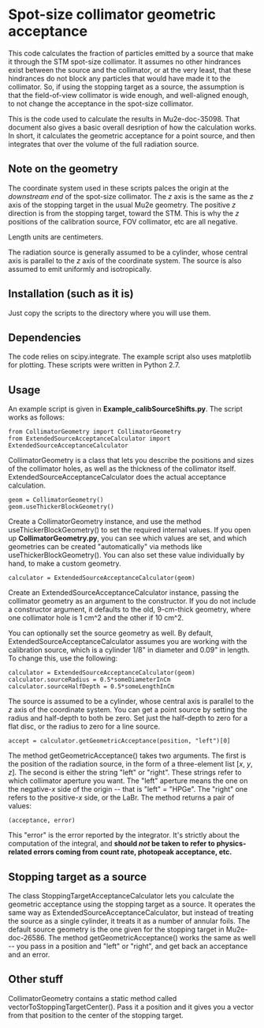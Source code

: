 # Spot-size collimator geometric acceptance

This code calculates the fraction of particles emitted by a source that make it through the STM spot-size collimator. It assumes no other hindrances exist between the source and the collimator, or at the very least, that these hindrances do not block any particles that would have made it to the collimator. So, if using the stopping target as a source, the assumption is that the field-of-view collimator is wide enough, and well-aligned enough, to not change the acceptance in the spot-size collimator.

This is the code used to calculate the results in Mu2e-doc-35098. That document also gives a basic overall desription of how the calculation works. In short, it calculates the geometric acceptance for a point source, and then integrates that over the volume of the full radiation source.

## Note on the geometry
The coordinate system used in these scripts palces the origin at the *downstream end* of the spot-size collimator. The *z* axis is the same as the *z* axis of the stopping target in the usual Mu2e geometry. The positive *z* direction is from the stopping target, toward the STM. This is why the *z* positions of the calibration source, FOV collimator, etc are all negative.

Length units are centimeters.

The radiation source is generally assumed to be a cylinder, whose central axis is parallel to the *z* axis of the coordinate system. The source is also assumed to emit uniformly and isotropically.

## Installation (such as it is)
Just copy the scripts to the directory where you will use them. 

## Dependencies
The code relies on scipy.integrate. The example script also uses matplotlib for plotting.
These scripts were written in Python 2.7.

## Usage

An example script is given in **Example_calibSourceShifts.py**. The script works as follows:

    from CollimatorGeometry import CollimatorGeometry
    from ExtendedSourceAcceptanceCalculator import ExtendedSourceAcceptanceCalculator

CollimatorGeometry is a class that lets you describe the positions and sizes of the collimator holes, as well as the thickness of the collimator itself. ExtendedSourceAcceptanceCalculator does the actual acceptance calculation.

    geom = CollimatorGeometry()
    geom.useThickerBlockGeometry()

Create a CollimatorGeometry instance, and use the method useThickerBlockGeometry() to set the required internal values. If you open up **CollimatorGeometry.py**, you can see which values are set, and which geometries can be created "automatically" via methods like useThickerBlockGeometry(). You can also set these value individually by hand, to make a custom geometry.

    calculator = ExtendedSourceAcceptanceCalculator(geom)

Create an ExtendedSourceAcceptanceCalculator instance, passing the collimator geometry as an argument to the constructor. If you do not include a constructor argument, it defaults to the old, 9-cm-thick geometry, where one collimator hole is 1 cm^2 and the other if 10 cm^2. 

You can optionally set the source geometry as well. By default, ExtendedSourceAcceptanceCalculator assumes you are working with the calibration source, which is a cylinder 1/8" in diameter and 0.09" in length. To change this, use the following:

    calculator = ExtendedSourceAcceptanceCalculator(geom)
    calculator.sourceRadius = 0.5*someDiameterInCm
    calculator.sourceHalfDepth = 0.5*someLengthInCm

The source is assumed to be a cylinder, whose central axis is parallel to the *z* axis of the coordinate system. You can get a point source by setting the radius and half-depth to both be zero. Set just the half-depth to zero for a flat disc, or the radius to zero for a line source.

    accept = calculator.getGeometricAcceptance(position, "left")[0]

The method getGeometricAcceptance() takes two arguments. The first is the position of the radiation source, in the form of a three-element list [*x*, *y*, *z*]. The second is either the string "left" or "right". These strings refer to which collimator aperture you want. The "left" aperture means the one on the negative-*x* side of the origin -- that is "left" = "HPGe". The "right" one refers to the positive-*x* side, or the LaBr. The method returns a pair of values:

    (acceptance, error)

This "error" is the error reported by the integrator. It's strictly about the computation of the integral, and **should *not* be taken to refer to physics-related errors coming from count rate, photopeak acceptance, etc.**

## Stopping target as a source
The class StoppingTargetAcceptanceCalculator lets you calculate the geometric acceptance using the stopping target as a source. It operates the same way as ExtendedSourceAcceptanceCalculator, but instead of treating the source as a single cylinder, it treats it as a number of annular foils. The default source geometry is the one given for the stopping target in Mu2e-doc-26586. The method getGeometricAcceptance() works the same as well -- you pass in a position and "left" or "right", and get back an acceptance and an error.

## Other stuff
CollimatorGeometry contains a static method called vectorToStoppingTargetCenter(). Pass it a position and it gives you a vector from that position to the center of the stopping target.
